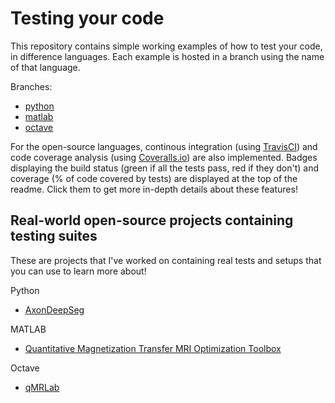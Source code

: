 # Testing your code

This repository contains simple working examples of how to test your code, in difference languages. Each example is hosted in a branch using the name of that language.

Branches:
* [python](https://github.com/ismrm-coding-secret-session/testing-your-code/tree/python)
* [matlab](https://github.com/ismrm-coding-secret-session/testing-your-code/tree/matlab)
* [octave](https://github.com/ismrm-coding-secret-session/testing-your-code/tree/octave)

For the open-source languages, continous integration (using [TravisCI](https://travis-ci.com)) and code coverage analysis (using [Coveralls.io](https://coveralls.io)) are also implemented. Badges displaying the build status (green if all the tests pass, red if they don't) and coverage (% of code covered by tests) are displayed at the top of the readme. Click them to get more in-depth details about these features!

## Real-world open-source projects containing testing suites

These are projects that I've worked on containing real tests and setups that you can use to learn more about!

Python
* [AxonDeepSeg](https://github.com/neuropoly/axondeepseg)

MATLAB
* [Quantitative Magnetization Transfer MRI Optimization Toolbox](https://github.com/mathieuboudreau/qmt-optimization)

Octave
* [qMRLab](https://github.com/qMRLab/qMRLab)
